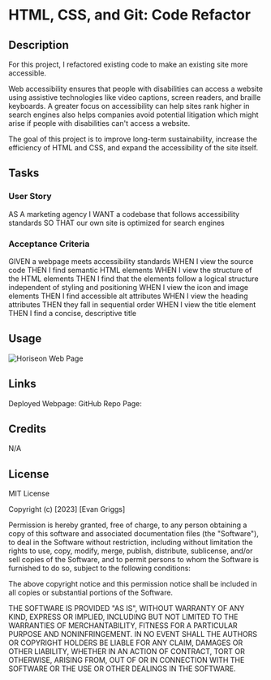 # HTML, CSS, and Git: Code Refactor

## Description

For this project, I refactored existing code to make an existing site more accessible. 

 Web accessibility ensures that people with disabilities can access a website using assistive technologies like video captions, screen readers, and braille keyboards. A greater focus on accessibility can help sites rank higher in search engines also helps companies avoid potential litigation which might arise if people with disabilities can't access a website.

The goal of this project is to improve long-term sustainability, increase the efficiency of HTML and CSS, and expand the accessibility of the site itself.

## Tasks 

### User Story
AS A marketing agency
I WANT a codebase that follows accessibility standards
SO THAT our own site is optimized for search engines

### Acceptance Criteria
GIVEN a webpage meets accessibility standards
WHEN I view the source code
THEN I find semantic HTML elements
WHEN I view the structure of the HTML elements
THEN I find that the elements follow a logical structure independent of styling and positioning
WHEN I view the icon and image elements
THEN I find accessible alt attributes
WHEN I view the heading attributes
THEN they fall in sequential order
WHEN I view the title element
THEN I find a concise, descriptive title

## Usage

![Horiseon Web Page](image.png)

## Links
Deployed Webpage: 
GitHub Repo Page: 

## Credits

N/A

## License

MIT License

Copyright (c) [2023] [Evan Griggs]

Permission is hereby granted, free of charge, to any person obtaining a copy
of this software and associated documentation files (the "Software"), to deal
in the Software without restriction, including without limitation the rights
to use, copy, modify, merge, publish, distribute, sublicense, and/or sell
copies of the Software, and to permit persons to whom the Software is
furnished to do so, subject to the following conditions:

The above copyright notice and this permission notice shall be included in all
copies or substantial portions of the Software.

THE SOFTWARE IS PROVIDED "AS IS", WITHOUT WARRANTY OF ANY KIND, EXPRESS OR
IMPLIED, INCLUDING BUT NOT LIMITED TO THE WARRANTIES OF MERCHANTABILITY,
FITNESS FOR A PARTICULAR PURPOSE AND NONINFRINGEMENT. IN NO EVENT SHALL THE
AUTHORS OR COPYRIGHT HOLDERS BE LIABLE FOR ANY CLAIM, DAMAGES OR OTHER
LIABILITY, WHETHER IN AN ACTION OF CONTRACT, TORT OR OTHERWISE, ARISING FROM,
OUT OF OR IN CONNECTION WITH THE SOFTWARE OR THE USE OR OTHER DEALINGS IN THE
SOFTWARE.